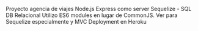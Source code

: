 Proyecto agencia de viajes
Node.js
Express como server
Sequelize - SQL DB Relacional
Utilizo ES6 modules en lugar de CommonJS. Ver para Sequelize especialmente y MVC
Deployment en Heroku